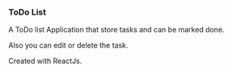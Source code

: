 <h3>ToDo List</h3>
<p>A ToDo list Application that store tasks and can be marked done.</p>
<p>Also you can edit or delete the task.</p>
<p>Created with ReactJs.</p>